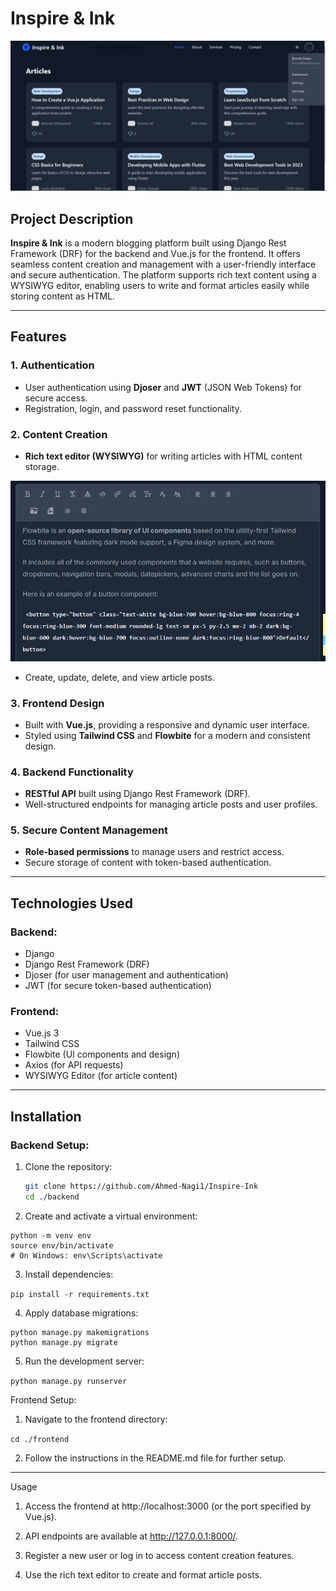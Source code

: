 # Inspire & Ink 
![Image](./screenshot/image.jpg)

## Project Description

**Inspire & Ink** is a modern blogging platform built using Django Rest Framework (DRF) for the backend and Vue.js for the frontend. It offers seamless content creation and management with a user-friendly interface and secure authentication. The platform supports rich text content using a WYSIWYG editor, enabling users to write and format articles easily while storing content as HTML.

---

## Features

### 1. Authentication
- User authentication using **Djoser** and **JWT** (JSON Web Tokens) for secure access.
- Registration, login, and password reset functionality.

### 2. Content Creation
- **Rich text editor (WYSIWYG)** for writing articles with HTML content storage.

<img src="./screenshot/WYSIWYG.png" alt="Alt text" width="600"/>


- Create, update, delete, and view article posts.

### 3. Frontend Design
- Built with **Vue.js**, providing a responsive and dynamic user interface.
- Styled using **Tailwind CSS** and **Flowbite** for a modern and consistent design.

### 4. Backend Functionality
- **RESTful API** built using Django Rest Framework (DRF).
- Well-structured endpoints for managing article posts and user profiles.

### 5. Secure Content Management
- **Role-based permissions** to manage users and restrict access.
- Secure storage of content with token-based authentication.

---

## Technologies Used

### Backend:
- Django
- Django Rest Framework (DRF)
- Djoser (for user management and authentication)
- JWT (for secure token-based authentication)

### Frontend:
- Vue.js 3
- Tailwind CSS
- Flowbite (UI components and design)
- Axios (for API requests)
- WYSIWYG Editor (for article content)

---

## Installation

### Backend Setup:

1. Clone the repository:
   ```bash
   git clone https://github.com/Ahmed-Nagi1/Inspire-Ink
   cd ./backend
   ```


2. Create and activate a virtual environment:

```
python -m venv env
source env/bin/activate
# On Windows: env\Scripts\activate
```


3. Install dependencies:

`pip install -r requirements.txt`


4. Apply database migrations:

```
python manage.py makemigrations
python manage.py migrate
```


5. Run the development server:

`python manage.py runserver`



Frontend Setup:

1. Navigate to the frontend directory:

`cd ./frontend`


2. Follow the instructions in the README.md file for further setup.


---

Usage

1. Access the frontend at http://localhost:3000 (or the port specified by Vue.js).


2. API endpoints are available at http://127.0.0.1:8000/.


3. Register a new user or log in to access content creation features.


4. Use the rich text editor to create and format article posts.